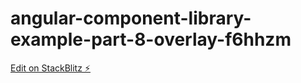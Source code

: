 # angular-component-library-example-part-8-overlay-f6hhzm

[Edit on StackBlitz ⚡️](https://stackblitz.com/edit/angular-component-library-example-part-8-overlay-f6hhzm)